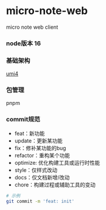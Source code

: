 # micro-note-web
micro note web client

### node版本 16

### 基础架构
[umi4](https://umijs.org/)

### 包管理
pnpm
### commit规范
 * feat：新功能
 * update：更新某功能
 * fix：修补某功能的bug
 * refactor：重构某个功能
 * optimize: 优化构建工具或运行时性能
 * style：仅样式改动
 * docs：仅文档新增/改动
 * chore：构建过程或辅助工具的变动

```bash
# 示例
git commit -m 'feat: init'
```